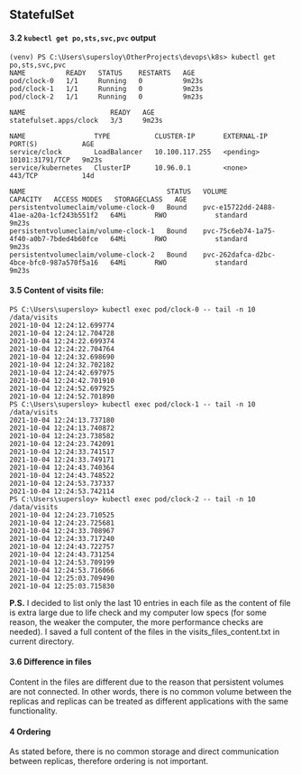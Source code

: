 ## StatefulSet

#### 3.2 `kubectl get po,sts,svc,pvc` output

```shell
(venv) PS C:\Users\supersloy\OtherProjects\devops\k8s> kubectl get po,sts,svc,pvc
NAME          READY   STATUS    RESTARTS   AGE
pod/clock-0   1/1     Running   0          9m23s
pod/clock-1   1/1     Running   0          9m23s
pod/clock-2   1/1     Running   0          9m23s

NAME                     READY   AGE
statefulset.apps/clock   3/3     9m23s

NAME                 TYPE           CLUSTER-IP       EXTERNAL-IP   PORT(S)           AGE
service/clock        LoadBalancer   10.100.117.255   <pending>     10101:31791/TCP   9m23s
service/kubernetes   ClusterIP      10.96.0.1        <none>        443/TCP           14d

NAME                                   STATUS   VOLUME                                     CAPACITY   ACCESS MODES   STORAGECLASS   AGE
persistentvolumeclaim/volume-clock-0   Bound    pvc-e15722dd-2488-41ae-a20a-1cf243b551f2   64Mi       RWO            standard       9m23s
persistentvolumeclaim/volume-clock-1   Bound    pvc-75c6eb74-1a75-4f40-a0b7-7bded4b60fce   64Mi       RWO            standard       9m23s
persistentvolumeclaim/volume-clock-2   Bound    pvc-262dafca-d2bc-4bce-bfc0-987a570f5a16   64Mi       RWO            standard       9m23s
```

#### 3.5 Content of visits file:

```shell
PS C:\Users\supersloy> kubectl exec pod/clock-0 -- tail -n 10 /data/visits
2021-10-04 12:24:12.699774
2021-10-04 12:24:12.704728
2021-10-04 12:24:22.699374
2021-10-04 12:24:22.704764
2021-10-04 12:24:32.698690
2021-10-04 12:24:32.702182
2021-10-04 12:24:42.697975
2021-10-04 12:24:42.701910
2021-10-04 12:24:52.697925
2021-10-04 12:24:52.701890
PS C:\Users\supersloy> kubectl exec pod/clock-1 -- tail -n 10 /data/visits
2021-10-04 12:24:13.737180
2021-10-04 12:24:13.740872
2021-10-04 12:24:23.738582
2021-10-04 12:24:23.742091
2021-10-04 12:24:33.741517
2021-10-04 12:24:33.749171
2021-10-04 12:24:43.740364
2021-10-04 12:24:43.748522
2021-10-04 12:24:53.737337
2021-10-04 12:24:53.742114
PS C:\Users\supersloy> kubectl exec pod/clock-2 -- tail -n 10 /data/visits
2021-10-04 12:24:23.710525
2021-10-04 12:24:23.725681
2021-10-04 12:24:33.708967
2021-10-04 12:24:33.717240
2021-10-04 12:24:43.722757
2021-10-04 12:24:43.731254
2021-10-04 12:24:53.709199
2021-10-04 12:24:53.716066
2021-10-04 12:25:03.709490
2021-10-04 12:25:03.715830
```

**P.S.** I decided to list only the last 10 entries in each file as the content of file is extra large due to life check and my computer low specs (for some reason, the weaker the computer, the more performance checks are needed). I saved a full content of the files in the visits_files_content.txt in current directory.

#### 3.6 Difference in files

Content in the files are different due to the reason that persistent volumes are not connected. In other words, there is no common volume between the replicas and replicas can be treated as different applications with the same functionality.

#### 4 Ordering

As stated before, there is no common storage and direct communication between replicas, therefore ordering is not important.